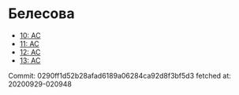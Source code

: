 # Белесова
- [10: AC](10.md)
- [11: AC](11.md)
- [12: AC](12.md)
- [13: AC](13.md)

Commit: 0290ff1d52b28afad6189a06284ca92d8f3bf5d3
 fetched at: 20200929-020948
